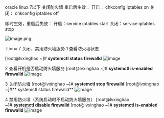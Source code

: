 oracle linux 7以下 关闭防火墙
重启后生效：
开启： chkconfig iptables on
关闭： chkconfig iptables off

即时生效，重启后失效：
开启：service iptables start
关闭：service iptables stop

![image.png](http://upload-images.jianshu.io/upload_images/2787821-f7166dfe770d881e.png?imageMogr2/auto-orient/strip%7CimageView2/2/w/1240)


 Linux 7 关闭、禁用防火墙服务
1 查看防火墙状态

[root@lvxinghao ~]# **systemctl status firewalld**
![image](http://upload-images.jianshu.io/upload_images/2787821-f5151583d1008bcc.jpg?imageMogr2/auto-orient/strip%7CimageView2/2/w/1240)

2 查看开机是否启动防火墙服务
[root@lvxinghao ~]# **systemctl is-enabled firewalld**
![image](http://upload-images.jianshu.io/upload_images/2787821-6c7419d37ccc9a4a.jpg?imageMogr2/auto-orient/strip%7CimageView2/2/w/1240)

3 关闭防火墙
[root@lvxinghao ~]# **systemctl stop firewalld**
[root@lvxinghao ~]#** systemctl status firewalld**
![image](http://upload-images.jianshu.io/upload_images/2787821-a9651d95a09ac26d.jpg?imageMogr2/auto-orient/strip%7CimageView2/2/w/1240)

4 禁用防火墙（系统启动时不启动防火墙服务）
[root@lvxinghao ~]# **systemctl disable firewalld**
[root@lvxinghao ~]# **systemctl is-enabled firewalld**
![image](http://upload-images.jianshu.io/upload_images/2787821-641de6ae44a00f22.jpg?imageMogr2/auto-orient/strip%7CimageView2/2/w/1240)

